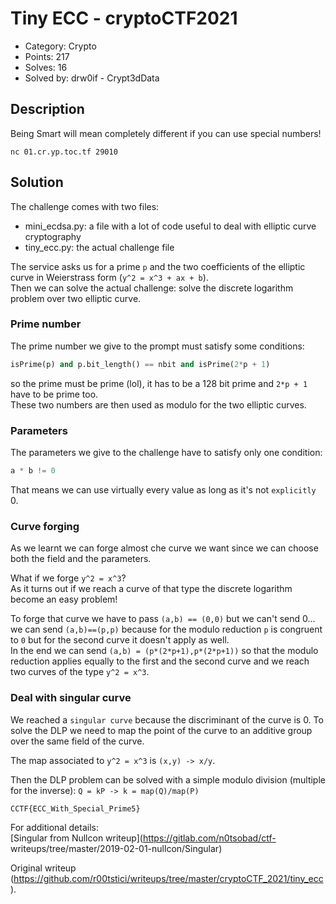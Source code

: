 # Tiny ECC - cryptoCTF2021

- Category: Crypto  
- Points: 217  
- Solves: 16  
- Solved by: drw0if - Crypt3dData

## Description

Being Smart will mean completely different if you can use special numbers!

`nc 01.cr.yp.toc.tf 29010`

## Solution

The challenge comes with two files:  
- mini_ecdsa.py: a file with a lot of code useful to deal with elliptic curve cryptography  
- tiny_ecc.py: the actual challenge file

The service asks us for a prime `p` and the two coefficients of the elliptic
curve in Weierstrass form (`y^2 = x^3 + ax + b`).  
Then we can solve the actual challenge: solve the discrete logarithm problem
over two elliptic curve.

### Prime number  
The prime number we give to the prompt must satisfy some conditions:  
```python  
isPrime(p) and p.bit_length() == nbit and isPrime(2*p + 1)  
```  
so the prime must be prime (lol), it has to be a 128 bit prime and `2*p + 1`
have to be prime too.  
These two numbers are then used as modulo for the two elliptic curves.

### Parameters  
The parameters we give to the challenge have to satisfy only one condition:  
```python  
a * b != 0  
```

That means we can use virtually every value as long as it's not `explicitly`
0.

### Curve forging  
As we learnt we can forge almost che curve we want since we can choose both
the field and the parameters.

What if we forge `y^2 = x^3`?  
As it turns out if we reach a curve of that type the discrete logarithm become
an easy problem!

To forge that curve we have to pass `(a,b) == (0,0)` but we can't send 0... we
can send `(a,b)==(p,p)` because for the modulo reduction `p` is congruent to
`0` but for the second curve it doesn't apply as well.  
In the end we can send `(a,b) = (p*(2*p+1),p*(2*p+1))` so that the modulo
reduction applies equally to the first and the second curve and we reach two
curves of the type `y^2 = x^3`.

### Deal with singular curve  
We reached a `singular curve` because the discriminant of the curve is 0. To
solve the DLP we need to map the point of the curve to an additive group over
the same field of the curve.

The map associated to `y^2 = x^3` is `(x,y) -> x/y`.

Then the DLP problem can be solved with a simple modulo division (multiple for
the inverse): `Q = kP -> k = map(Q)/map(P)`

```  
CCTF{ECC_With_Special_Prime5}  
```

For additional details:  
[Singular from Nullcon writeup](https://gitlab.com/n0tsobad/ctf-
writeups/tree/master/2019-02-01-nullcon/Singular)

Original writeup
(https://github.com/r00tstici/writeups/tree/master/cryptoCTF_2021/tiny_ecc).